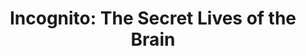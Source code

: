 ---
title: "Incognito: The Secret Lives of the Brain"
description: "Buku dari penulis favorit saya. Incognito bukan hanya berkisah tentang apa yang terjadi di otak melalui studi neoroscience terbaru, tapi juga implikasi dari studi ini terhadap filsafat dan juga hukum. Fascinating reading, penuh dengan penggalan unik tentang cara kerja otak."
cover: "images/reading/incognito.jpeg"
publishDate: 2019-01-03
authors: "David Eagleman"
categories: ["science & system thinking"]
---